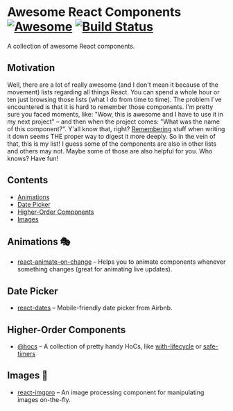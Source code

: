 # Awesome React Components [![Awesome](https://cdn.rawgit.com/sindresorhus/awesome/d7305f38d29fed78fa85652e3a63e154dd8e8829/media/badge.svg)](https://github.com/sindresorhus/awesome) [![Build Status](https://travis-ci.org/akoenig/awesome-react-components.svg?branch=master)](https://travis-ci.org/akoenig/awesome-react-components)

A collection of awesome React components.

## Motivation

Well, there are a lot of really awesome (and I don't mean it because of the movement) lists regarding all things React. You can spend a whole hour or ten just browsing those lists (what I do from time to time). The problem I've encountered is that it is hard to remember those components. I'm pretty sure you faced moments, like: "Wow, this is awesome and I have to use it in my next project" – and then when the project comes: "What was the name of this component?". Y'all know that, right? [Remembering](http://www.lifehack.org/articles/featured/writing-and-remembering-why-we-remember-what-we-write.html) stuff when writing it down seems THE proper way to digest it more deeply. So in the vein of that, this is my list! I guess some of the components are also in other lists and others may not. Maybe some of those are also helpful for you. Who knows? Have fun!

## Contents

  - [Animations](#animations-)
  - [Date Picker](#date-picker)
  - [Higher-Order Components](#higher-order-components)
  - [Images](#images-)

## Animations 🎭

  * [react-animate-on-change](https://github.com/arve0/react-animate-on-change) – Helps you to animate components whenever something changes (great for animating live updates).

## Date Picker

  * [react-dates](https://github.com/airbnb/react-dates) – Mobile-friendly date picker from Airbnb.

## Higher-Order Components

  * [@hocs](https://github.com/deepsweet/hocs) – A collection of pretty handy HoCs, like [with-lifecycle](https://github.com/deepsweet/hocs/tree/master/packages/with-lifecycle) or [safe-timers](https://github.com/deepsweet/hocs/tree/master/packages/safe-timers)

## Images 📸

  * [react-imgpro](https://github.com/nitin42/react-imgpro) – An image processing component for manipulating images on-the-fly.
